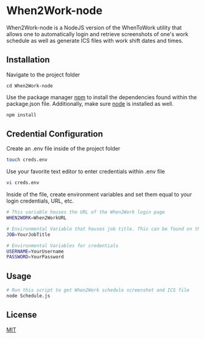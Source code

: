 # When2Work-node

When2Work-node is a NodeJS version of the WhenToWork utility that allows one to automatically login and retrieve screenshots of one's work schedule as well as generate ICS files with work shift dates and times. 

## Installation

Navigate to the project folder 
```
cd When2Work-node
```
Use the package manager [npm](https://www.npmjs.com/get-npm) to install the dependencies found within the package.json file. Additionally, make sure [node](https://docs.npmjs.com/downloading-and-installing-node-js-and-npm) is installed as well. 

```bash
npm install
```

## Credential Configuration
Create an .env file inside of the project folder
```bash 
touch creds.env
```
Use your favorite text editor to enter credentials within .env file
```bash 
vi creds.env
```

Inside of the file, create environment variables and set them equal to your login credentials, URL, etc. 

```bash 
# This variable houses the URL of the When2Work login page
WHEN2WORK=When2WorkURL

# Environmental Variable that houses job title. This can be found on the calendar within When2Work
JOB=YourJobTitle

# Environmental Variables for credentials
USERNAME=YourUsername
PASSWORD=YourPassword
```





## Usage

```bash
# Run this script to get When2Work schedule screenshot and ICS file
node Schedule.js
```



## License
[MIT](https://choosealicense.com/licenses/mit/)
